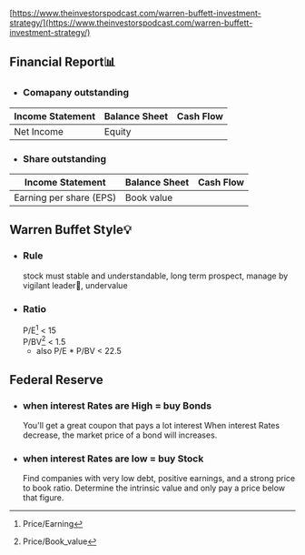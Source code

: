 [https://www.theinvestorspodcast.com/warren-buffett-investment-strategy/](https://www.theinvestorspodcast.com/warren-buffett-investment-strategy/)
## Financial Report📊
- ### Comapany outstanding
| Income Statement | Balance Sheet | Cash Flow |
| ----------- | ----------- |----------------- |
| Net Income | Equity  ||
- ### Share outstanding
| Income Statement | Balance Sheet | Cash Flow |
| ----------- | ----------- |----------------- |
| Earning per share (EPS) | Book value ||
## Warren Buffet Style💡
- ### Rule
     stock must stable and understandable, long term prospect, manage by vigilant leader👑, undervalue 
- ### Ratio
    P/E[^1] < 15   
    P/BV[^2] < 1.5
    - also P/E * P/BV < 22.5
[^1]: Price/Earning 
[^2]: Price/Book_value
## Federal Reserve
- ### when interest Rates are High = buy Bonds
     You'll get a great coupon that pays a lot interest
     When interest Rates decrease, the market price of a bond will increases.
- ### when interest Rates are low = buy Stock
     Find companies with very low debt, positive earnings, and a strong price to book ratio.
     Determine the intrinsic value and only pay a price below that figure.
